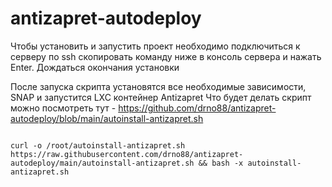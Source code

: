 # antizapret-autodeploy
Чтобы установить и запустить проект необходимо
подключиться к серверу по ssh
скопировать команду ниже в консоль сервера и нажать Enter. Дождаться окончания установки

После запуска скрипта установятся все необходимые зависимости, SNAP и запустится LXC контейнер Antizapret
Что будет делать скрипт можно посмотреть тут - 
https://github.com/drno88/antizapret-autodeploy/blob/main/autoinstall-antizapret.sh

<pre>
<code>
curl -o /root/autoinstall-antizapret.sh https://raw.githubusercontent.com/drno88/antizapret-autodeploy/main/autoinstall-antizapret.sh && bash -x autoinstall-antizapret.sh
</code>
</pre>

